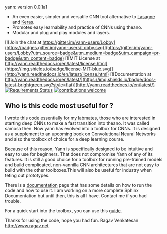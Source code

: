 yann:
version 0.0.1a1 
 
* An even easier, simpler and versatile CNN tool alternative to 
    [Lasagne](https://github.com/Lasagne/Lasagne) and [Keras](https://keras.io/).
* Promotes easy learnability and practice of CNNs using theano.
* Modular and plug and play modules and layers.

[![Join the chat at https://gitter.im/yann-users/Lobby](https://badges.gitter.im/yann-users/Lobby.svg)](https://gitter.im/yann-users/Lobby?utm_source=badge&utm_medium=badge&utm_campaign=pr-badge&utm_content=badge)
[![MIT License at http://yann.readthedocs.io/en/latest/license.html](https://img.shields.io/badge/license-MIT-blue.svg)](http://yann.readthedocs.io/en/latest/license.html)
[![Documentation at http://yann.readthedocs.io/en/latest/](https://img.shields.io/badge/docs-latest-brightgreen.svg?style=flat)](http://yann.readthedocs.io/en/latest/)
[![Requirements Status](https://requires.io/github/ragavvenkatesan/yann/requirements.svg?branch=master)](https://requires.io/github/ragavvenkatesan/yann/requirements/?branch=master)
[![contributions welcome](https://img.shields.io/badge/contributions-welcome-brightgreen.svg?style=flat)](https://github.com/ragavvenkatesan/yann/issues)

## Who is this code most useful for ?

I wrote this code essentially for my labmates, those who are interested in 
starting deep CNNs to make a fast transition into theano. It was called samosa then.
Now yann has evolved into a toolbox for CNNs. It is designed as a supplement to an upcoming book on 
Convolutional Neural Networks and also the toolbox of choice for a deep learning course. 

Because of this reason, Yann is specifically designed to be intuitive and easy to use for beginners.
That does not compromise Yann of any of its features. It is still a good choice for a toolbox for 
running pre-trained models and build complicated, non-vannilla CNN architectures that are not easy 
to build with the other toolboxes.This will also be useful for industry when teting out prototypes.

There is a [documentation](http://yann.readthedocs.io/en/latest/)
page that has some details on how to run the code and how to use it. I 
am working on a more complete Sphinx Documentation but until then, 
this is all I have. Contact me if you had trouble.

For a quick start into the toolbox, you can use this 
[guide](http://yann.readthedocs.io/en/latest/#quick-start).

Thanks for using the code, hope you had fun.
Ragav Venkatesan
http://www.ragav.net